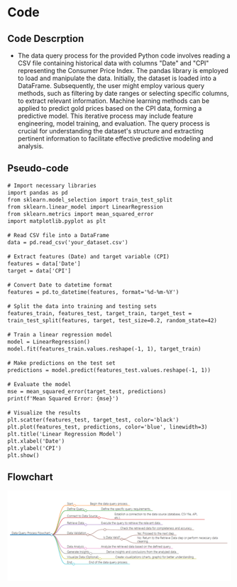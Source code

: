 # Code
## Code Descrption
-  The data query process for the provided Python code involves reading a CSV file containing historical data with columns "Date" and "CPI" representing the Consumer Price Index. The pandas library is employed to load and manipulate the data. Initially, the dataset is loaded into a DataFrame. Subsequently, the user might employ various query methods, such as filtering by date ranges or selecting specific columns, to extract relevant information. Machine learning methods can be applied to predict gold prices based on the CPI data, forming a predictive model. This iterative process may include feature engineering, model training, and evaluation. The query process is crucial for understanding the dataset's structure and extracting pertinent information to facilitate effective predictive modeling and analysis.
## Pseudo-code
```
# Import necessary libraries
import pandas as pd
from sklearn.model_selection import train_test_split
from sklearn.linear_model import LinearRegression
from sklearn.metrics import mean_squared_error
import matplotlib.pyplot as plt

# Read CSV file into a DataFrame
data = pd.read_csv('your_dataset.csv')

# Extract features (Date) and target variable (CPI)
features = data['Date']
target = data['CPI']

# Convert Date to datetime format
features = pd.to_datetime(features, format='%d-%m-%Y')

# Split the data into training and testing sets
features_train, features_test, target_train, target_test = train_test_split(features, target, test_size=0.2, random_state=42)

# Train a linear regression model
model = LinearRegression()
model.fit(features_train.values.reshape(-1, 1), target_train)

# Make predictions on the test set
predictions = model.predict(features_test.values.reshape(-1, 1))

# Evaluate the model
mse = mean_squared_error(target_test, predictions)
print(f'Mean Squared Error: {mse}')

# Visualize the results
plt.scatter(features_test, target_test, color='black')
plt.plot(features_test, predictions, color='blue', linewidth=3)
plt.title('Linear Regression Model')
plt.xlabel('Date')
plt.ylabel('CPI')
plt.show()
```
## Flowchart
![](p.png)